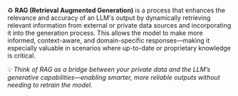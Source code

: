 ♻ **RAG (Retrieval Augmented Generation)** is a process that enhances the relevance and accuracy of an LLM's output by dynamically retrieving relevant information from external or private data sources and incorporating it into the generation process. This allows the model to make more informed, context-aware, and domain-specific responses—making it especially valuable in scenarios where up-to-date or proprietary knowledge is critical.  

💡 *Think of RAG as a bridge between your private data and the LLM’s generative capabilities—enabling smarter, more reliable outputs without needing to retrain the model.*

